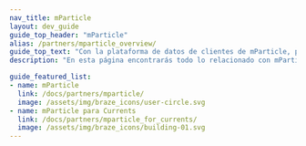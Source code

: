 ```yaml
---
nav_title: mParticle
layout: dev_guide
guide_top_header: "mParticle"
alias: /partners/mparticle_overview/
guide_top_text: "Con la plataforma de datos de clientes de mParticle, podrás hacer mucho más con tus datos. Los especialistas en marketing sofisticados utilizan mParticle para organizar los datos en todo su stack de crecimiento, lo que les permite ganar en los momentos clave del recorrido del cliente."
description: "En esta página encontrarás todo lo relacionado con mParticle, incluida la guía de integración y mParticle para Currents."

guide_featured_list:
- name: mParticle
  link: /docs/partners/mparticle/
  image: /assets/img/braze_icons/user-circle.svg
- name: mParticle para Currents
  link: /docs/partners/mparticle_for_currents/
  image: /assets/img/braze_icons/building-01.svg
---
```

<br> 